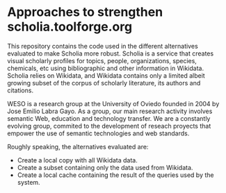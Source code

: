 # Approaches to strengthen scholia.toolforge.org

This repository contains the code used in the different alternatives evaluated to make Scholia more robust. Scholia is a service that creates visual scholarly profiles for topics, people, organizations, species, chemicals, etc using bibliographic and other information in Wikidata. Scholia relies on Wikidata, and Wikidata contains only a limited albeit growing subset of the corpus of scholarly literature, its authors and citations.

WESO is a research group at the University of Oviedo founded in 2004 by Jose Emilio Labra Gayo. As a group, our main research activity involves semantic Web, education and technology transfer. We are a constantly evolving group, commited to the development of reseach proyects that empower the use of semantic technologies and web standards.

Roughly speaking, the alternatives evaluated are:
- Create a local copy with all Wikidata data.
- Create a subset containing only the data used from Wikidata.
- Create a local cache containing the result of the queries used by the system.